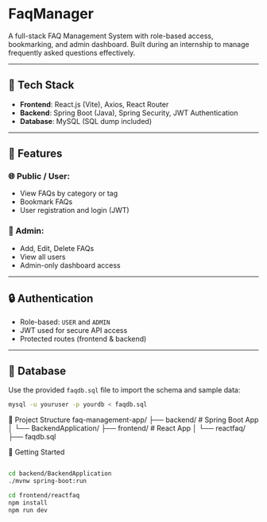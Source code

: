 # FaqManager

A full-stack FAQ Management System with role-based access, bookmarking, and admin dashboard. Built during an internship to manage frequently asked questions effectively.

---

## 🔧 Tech Stack

- **Frontend**: React.js (Vite), Axios, React Router
- **Backend**: Spring Boot (Java), Spring Security, JWT Authentication
- **Database**: MySQL (SQL dump included)

---

## 📌 Features

### 🌐 Public / User:
- View FAQs by category or tag
- Bookmark FAQs
- User registration and login (JWT)

### 🔐 Admin:
- Add, Edit, Delete FAQs
- View all users
- Admin-only dashboard access

---

## 🔒 Authentication

- Role-based: `USER` and `ADMIN`
- JWT used for secure API access
- Protected routes (frontend & backend)

---

## 💾 Database

Use the provided `faqdb.sql` file to import the schema and sample data:
```bash
mysql -u youruser -p yourdb < faqdb.sql
```

 💾 Project Structure
faq-management-app/
├── backend/                # Spring Boot App
│   └── BackendApplication/
├── frontend/               # React App
│   └── reactfaq/
├── faqdb.sql

🚀 Getting Started
```bash

cd backend/BackendApplication
./mvnw spring-boot:run

cd frontend/reactfaq
npm install
npm run dev
```
